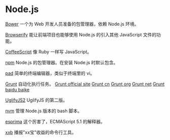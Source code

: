 Node.js
=======

[Bower](https://github.com/bower/bower)
一个为 Web 开发人员准备的包管理器，依赖 Node.js 环境。

[Browserify](https://github.com/Ju2ender/node-browserify)
能让前端项目也能够使用 Node.js 的引入其他 JavaScript 文件的功能。

[CoffeeScript](https://github.com/Ju2ender/coffeescript)
像 Ruby 一样写 JavaScript。

[npm](https://github.com/Ju2ender/npm)
Node.js 的包管理器。在安装 Node.js 时默认包含。

[pad](https://github.com/Ju2ender/pad)
简单的终端编辑器，类似于终端里的 vi。

[Grunt](https://github.com/Ju2ender/grunt)
自动化执行任务。
[Grunt official site](http://gruntjs.com/)
[Grunt cn](http://gruntjs.cn/)
[Grunt org](http://www.gruntjs.org/)
[Grunt net](http://www.gruntjs.net/)
[Grunt baidu baike](http://baike.baidu.com/view/375601.htm)

[UglifyJS2](https://github.com/Ju2ender/UglifyJS2)
UglifyJS 的第二版。

[nvm](https://github.com/Ju2ender/nvm)
管理 Node.js 版本的 bash 脚本。

[esprima](https://github.com/Ju2ender/esprima)
这个厉害了，ECMAScript 5.1 的解释器。

[xxb](https://github.com/Ju2ender/xxb)
播报"xx宝"收益的命令行工具。
